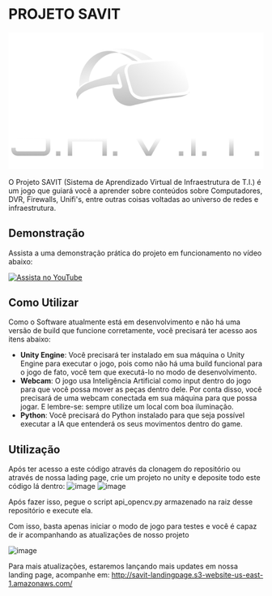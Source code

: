 # PROJETO SAVIT

<p align="center">
  <img src="Imgs/logo_projeto.png" alt="Logo do Projeto" />
</p>

O Projeto SAVIT (Sistema de Aprendizado Virtual de Infraestrutura de T.I.) é um jogo que guiará você a aprender sobre conteúdos sobre Computadores, DVR, Firewalls, Unifi's, entre outras coisas voltadas ao universo de redes e infraestrutura. 

## Demonstração

Assista a uma demonstração prática do projeto em funcionamento no vídeo abaixo:

[![Assista no YouTube](https://img.youtube.com/vi/AxcnQyhpZwc/0.jpg)](https://www.youtube.com/watch?v=AxcnQyhpZwc)

## Como Utilizar
Como o Software atualmente está em desenvolvimento e não há uma versão de build que funcione corretamente, você precisará ter acesso aos itens abaixo:

- **Unity Engine**: Você precisará ter instalado em sua máquina o Unity Engine para executar o jogo, pois como não há uma build funcional para o jogo de fato, você tem que executá-lo no modo de desenvolvimento.
- **Webcam**: O jogo usa Inteligência Artificial como input dentro do jogo para que você possa mover as peças dentro dele. Por conta disso, você precisará de uma webcam conectada em sua máquina para que possa jogar. E lembre-se: sempre utilize um local com boa iluminação.
- **Python**: Você precisará do Python instalado para que seja possível executar a IA que entenderá os seus movimentos dentro do game.

## Utilização

Após ter acesso a este código através da clonagem do repositório ou através de nossa lading page, crie um projeto no unity e deposite todo este código lá dentro:
![image](https://github.com/user-attachments/assets/834ae3b1-aa33-4cba-9a74-e69b4e9d9eaa)
![image](https://github.com/user-attachments/assets/c5e87138-3cb7-43b1-a4c3-e5ec5ee04bbc)

Após fazer isso, pegue o script api_opencv.py armazenado na raiz desse repositório e execute ela.

Com isso, basta apenas iniciar o modo de jogo para testes e você é capaz de ir acompanhando as atualizações de nosso projeto

![image](https://github.com/user-attachments/assets/9903413a-562c-4a03-bc37-63f62976db9a)

Para mais atualizações, estaremos lançando mais updates em nossa landing page, acompanhe em: http://savit-landingpage.s3-website-us-east-1.amazonaws.com/


